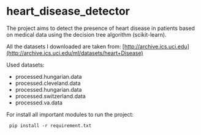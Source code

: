 # heart_disease_detector
The project aims to detect the presence of heart disease in patients based on medical data using the decision tree algorithm (scikit-learn).

All the datasets I downloaded are taken from: [http://archive.ics.uci.edu](http://archive.ics.uci.edu/ml/datasets/heart+Disease)

Used datasets:
- processed.hungarian.data
- processed.cleveland.data
- processed.hungarian.data
- processed.switzerland.data
- processed.va.data


For install all important modules to run the project:
```
 pip install -r requirement.txt
```
